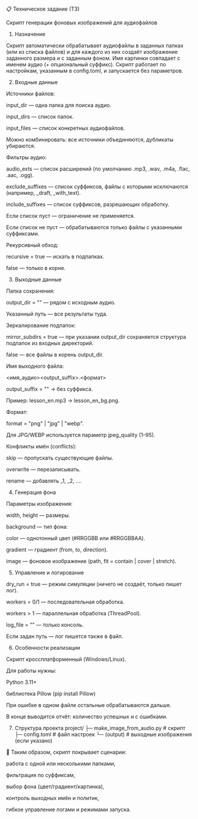 📋 Техническое задание (ТЗ)

Скрипт генерации фоновых изображений для аудиофайлов

1. Назначение

Скрипт автоматически обрабатывает аудиофайлы в заданных папках (или из списка файлов) и для каждого из них создаёт изображение заданного размера и с заданным фоном.
Имя картинки совпадает с именем аудио (+ опциональный суффикс).
Скрипт работает по настройкам, указанным в config.toml, и запускается без параметров.

2. Входные данные

Источники файлов:

input_dir — одна папка для поиска аудио.

input_dirs — список папок.

input_files — список конкретных аудиофайлов.

Можно комбинировать: все источники объединяются, дубликаты убираются.

Фильтры аудио:

audio_exts — список расширений (по умолчанию .mp3, .wav, .m4a, .flac, .aac, .ogg).

exclude_suffixes — список суффиксов, файлы с которыми исключаются (например, _draft, _with_text).

include_suffixes — список суффиксов, разрешающих обработку.

Если список пуст — ограничение не применяется.

Если список не пуст — обрабатываются только файлы с указанными суффиксами.

Рекурсивный обход:

recursive = true — искать в подпапках.

false — только в корне.

3. Выходные данные

Папка сохранения:

output_dir = "" — рядом с исходным аудио.

Указанный путь — все результаты туда.

Зеркалирование подпапок:

mirror_subdirs = true — при указании output_dir сохраняется структура подпапок из входных директорий.

false — все файлы в корень output_dir.

Имя выходного файла:

<имя_аудио><output_suffix>.<формат>

output_suffix = "" → без суффикса.

Пример: lesson_en.mp3 → lesson_en_bg.png.

Формат:

format = "png" | "jpg" | "webp".

Для JPG/WEBP используется параметр jpeg_quality (1–95).

Конфликты имён (conflicts):

skip — пропускать существующие файлы.

overwrite — перезаписывать.

rename — добавлять _1, _2, ....

4. Генерация фона

Параметры изображения:

width, height — размеры.

background — тип фона:

color — однотонный цвет (#RRGGBB или #RRGGBBAA).

gradient — градиент (from, to, direction).

image — фоновое изображение (path, fit = contain | cover | stretch).

5. Управление и логирование

dry_run = true — режим симуляции (ничего не создаёт, только пишет лог).

workers = 0/1 — последовательная обработка.

workers > 1 — параллельная обработка (ThreadPool).

log_file = "" — только консоль.

Если задан путь — лог пишется также в файл.

6. Особенности реализации

Скрипт кроссплатформенный (Windows/Linux).

Для работы нужны:

Python 3.11+

библиотека Pillow (pip install Pillow)

При ошибке в одном файле остальные обрабатываются дальше.

В конце выводится отчёт: количество успешных и с ошибками.

7. Структура проекта
project/
 ├─ make_image_from_audio.py   # скрипт
 ├─ config.toml                # файл настроек
 └─ (output)                   # выходные изображения (если указано)


📌 Таким образом, скрипт покрывает сценарии:

работа с одной или несколькими папками,

фильтрация по суффиксам,

выбор фона (цвет/градиент/картинка),

контроль выходных имён и политик,

гибкое управление логами и режимами запуска.